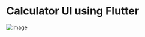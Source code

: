# Calculator UI using Flutter


![image](https://user-images.githubusercontent.com/47133106/116959421-39972280-acbb-11eb-9c76-9fbd96118fbb.png)

